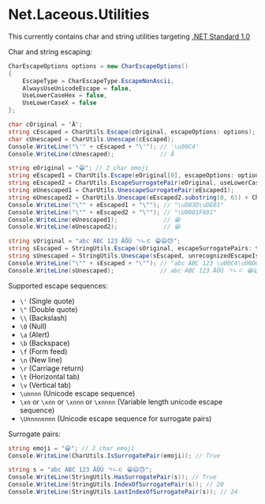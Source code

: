 # Net.Laceous.Utilities

This currently contains char and string utilities targeting [.NET Standard 1.0](https://docs.microsoft.com/en-us/dotnet/standard/net-standard)

Char and string escaping:

```c#
CharEscapeOptions options = new CharEscapeOptions()
{
    EscapeType = CharEscapeType.EscapeNonAscii,
    AlwaysUseUnicodeEscape = false,
    UseLowerCaseHex = false,
    UseLowerCaseX = false
};

char cOriginal = 'Ä';
string cEscaped = CharUtils.Escape(cOriginal, escapeOptions: options);
char cUnescaped = CharUtils.Unescape(cEscaped);
Console.WriteLine("\'" + cEscaped + "\'"); // '\u00C4'
Console.WriteLine(cUnescaped);             // Ä

string eOriginal = "😁"; // 2 char emoji
string eEscaped1 = CharUtils.Escape(eOriginal[0], escapeOptions: options) + CharUtils.Escape(eOriginal[1], escapeOptions: options);
string eEscaped2 = CharUtils.EscapeSurrogatePair(eOriginal, useLowerCaseHex: options.UseLowerCaseHex);
string eUnescaped1 = CharUtils.UnescapeSurrogatePair(eEscaped1);
string eUnescaped2 = CharUtils.Unescape(eEscaped2.substring(0, 6)) + CharUtils.Unescape(eEscaped2.substring(6));
Console.WriteLine("\"" + eEscaped1 + "\""); // "\uD83D\uDE01"
Console.WriteLine("\"" + eEscaped2 + "\""); // "\U0001F601"
Console.WriteLine(eUnescaped1);             // 😁
Console.WriteLine(eUnescaped2);             // 😁

string sOriginal = "abc ABC 123 ÄÖÜ ㄱㄴㄷ 😁😃😓";
string sEscaped = StringUtils.Escape(sOriginal, escapeSurrogatePairs: true, escapeOptions: options);
string sUnescaped = StringUtils.Unescape(sEscaped, unrecognizedEscapeIsVerbatim: false);
Console.WriteLine("\"" + sEscaped + "\""); // "abc ABC 123 \u00C4\u00D6\u00DC \u3131\u3134\u3137 \U0001F601\U0001F603\U0001F613"
Console.WriteLine(sUnescaped);             // abc ABC 123 ÄÖÜ ㄱㄴㄷ 😁😃😓
```

Supported escape sequences:
* `\'` (Single quote)
* `\"` (Double quote)
* `\\` (Backslash)
* `\0` (Null)
* `\a` (Alert)
* `\b` (Backspace)
* `\f` (Form feed)
* `\n` (New line)
* `\r` (Carriage return)
* `\t` (Horizontal tab)
* `\v` (Vertical tab)
* `\unnnn` (Unicode escape sequence)
* `\xn` or `\xnn` or `\xnnn` or `\xnnnn` (Variable length unicode escape sequence)
* `\Unnnnnnnn` (Unicode escape sequence for surrogate pairs)

Surrogate pairs:

```c#
string emoji = "😁"; // 2 char emoji
Console.WriteLine(CharUtils.IsSurrogatePair(emoji)); // True

string s = "abc ABC 123 ÄÖÜ ㄱㄴㄷ 😁😃😓";
Console.WriteLine(StringUtils.HasSurrogatePair(s)); // True
Console.WriteLine(StringUtils.IndexOfSurrogatePair(s)); // 20
Console.WriteLine(StringUtils.LastIndexOfSurrogatePair(s)); // 24
```
